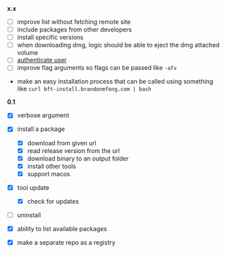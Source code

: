 **x.x**
- [ ] improve list without fetching remote site
- [ ] include packages from other developers
- [ ] install specific versions
- [ ] when downloading dmg, logic should be able to eject the dmg attached volume
- [ ] [authenticate user](https://docs.github.com/en/apps/creating-github-apps/authenticating-with-a-github-app/generating-a-user-access-token-for-a-github-app#using-the-device-flow-to-generate-a-user-access-token)
- [ ] improve flag arguments so flags can be passed like `-afv`
- make an easy installation process that can be called using something like `curl bft-install.brandonmfong.com | bash`

**0.1**
- [x] verbose argument
- [x] install a package
	- [x] download from given url
	- [x] read release version from the url
	- [x] download binary to an output folder
	- [x] install other tools
	- [x] support macos
- [x] tool update <bucket>
	- [x] check for updates
- [ ] uninstall
- [x] ability to list available packages
- [x] make a separate repo as a registry

